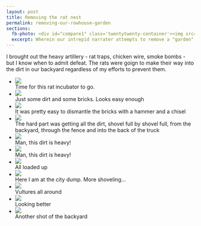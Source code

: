 ```yaml
---
layout: post
title: Removing the rat nest
permalink: removing-our-rowhouse-garden
sections:
  fb-photo: <div id="compare1" class='twentytwenty-container'><img src="/assets/images/garden/1.jpg"><img src="/assets/images/garden/10.jpg"></div>
  excerpt: Wherein our intrepid narrater attempts to remove a "garden" from a Baltimore rowhouse.
---
```


<p>
I brought out the heavy artillery - rat traps, chicken wire, smoke bombs - but I know when to admit defeat. The rats were goign to make their way into the dirt in our backyard regardless of my efforts to prevent them. 
</p>

<ul class="g">
  <li>
    <a href="/assets/images/garden/1.jpg"><img src="/assets/images/garden/1.jpg"></a>
    <div class="caption">Time for this rat incubator to go.</div>
  </li>
  <li>
    <a title="Just some dirt and some bricks. Looks easy enough" href="/assets/images/garden/2.jpg"><img src="/assets/images/garden/2.jpg"></a>
    <div class="caption">Just some dirt and some bricks. Looks easy enough</div>
  </li>
  <li>
    <a title="It was pretty easy to dismantle the bricks with a hammer and a chisel" href="/assets/images/garden/3.jpg"><img src="/assets/images/garden/3.jpg"></a>
    <div class="caption">It was pretty easy to dismantle the bricks with a hammer and a chisel</div>
  </li>
  <li>
    <a title="The hard part was getting all the dirt, shovel full by shovel full, from the backyard, through the fence and into the back of the truck" href="/assets/images/garden/4.jpg"><img src="/assets/images/garden/4.jpg"></a>
    <div class="caption">The hard part was getting all the dirt, shovel full by shovel full, from the backyard, through the fence and into the back of the truck</div>
  </li>
  <li>
    <a title="Man, this dirt is heavy!" href="/assets/images/garden/5.jpg"><img src="/assets/images/garden/5.jpg"></a>
    <div class="caption">Man, this dirt is heavy!</div>
  </li>
  <li>
    <a title="Man, this dirt is heavy!" href="/assets/images/garden/5.jpg"><img src="/assets/images/garden/5.jpg"></a>
    <div class="caption">Man, this dirt is heavy!</div>
  </li>
  <li>
    <a title="All loaded up" href="/assets/images/garden/6.jpg"><img src="/assets/images/garden/6.jpg"></a>
    <div class="caption">All loaded up</div>
  </li>
  <li>
    <a title="Here I am at the city dump. More shoveling..." href="/assets/images/garden/7.jpg"><img src="/assets/images/garden/7.jpg"></a>
    <div class="caption">Here I am at the city dump. More shoveling...</div>
  </li>
  <li>
    <a title="Vultures all around" href="/assets/images/garden/8.jpg"><img src="/assets/images/garden/8.jpg"></a>
    <div class="caption">Vultures all around</div>
  </li>
  <li>
    <a title="Looking better" href="/assets/images/garden/9.jpg"><img src="/assets/images/garden/9.jpg"></a>
    <div class="caption">Looking better</div>
  </li>
  <li>
    <a title="Another shot of the backyard" href="/assets/images/garden/10.jpg"><img src="/assets/images/garden/10.jpg"></a>
    <div class="caption">Another shot of the backyard</div>
  </li>
</ul>



